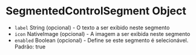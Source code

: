 # SegmentedControlSegment Object

* `label` String (opcional) - O texto a ser exibido neste segmento
* `icon` NativeImage (opcional) - A imagem a ser exibida neste segmento
* `enabled` Boolean (opcional) - Define se este segmento é selecionável. Padrão: true